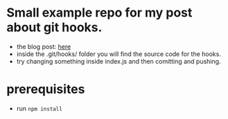 # Small example repo for my post about git hooks.

- the blog post: [here](https://pd-dev.xyz/blog/the-only-git-hooks-tutorial-you-will-need)
- inside the .git/hooks/ folder you will find the source code for the hooks.
- try changing something inside index.js and then comitting and pushing.

# prerequisites

- run `npm install`
